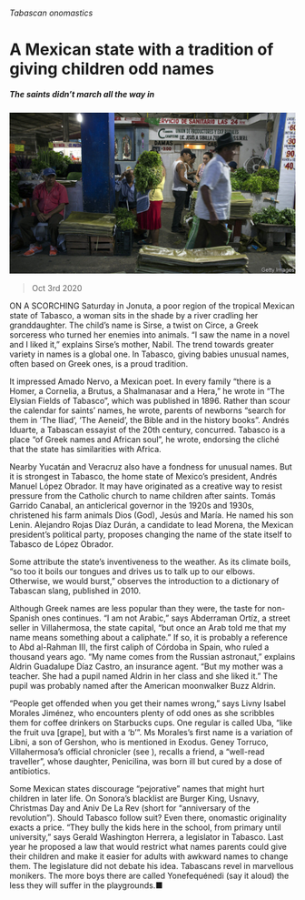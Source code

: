 ###### Tabascan onomastics

# A Mexican state with a tradition of giving children odd names 

##### The saints didn’t march all the way in 

![image](images/20201003_AMP501.jpg) 

> Oct 3rd 2020 


ON A SCORCHING Saturday in Jonuta, a poor region of the tropical Mexican state of Tabasco, a woman sits in the shade by a river cradling her granddaughter. The child’s name is Sirse, a twist on Circe, a Greek sorceress who turned her enemies into animals. “I saw the name in a novel and I liked it,” explains Sirse’s mother, Nabil. The trend towards greater variety in names is a global one. In Tabasco, giving babies unusual names, often based on Greek ones, is a proud tradition.


It impressed Amado Nervo, a Mexican poet. In every family “there is a Homer, a Cornelia, a Brutus, a Shalmanasar and a Hera,” he wrote in “The Elysian Fields of Tabasco”, which was published in 1896. Rather than scour the calendar for saints’ names, he wrote, parents of newborns “search for them in ‘The Iliad’, ‘The Aeneid’, the Bible and in the history books”. Andrés Iduarte, a Tabascan essayist of the 20th century, concurred. Tabasco is a place “of Greek names and African soul”, he wrote, endorsing the cliché that the state has similarities with Africa.



Nearby Yucatán and Veracruz also have a fondness for unusual names. But it is strongest in Tabasco, the home state of Mexico’s president, Andrés Manuel López Obrador. It may have originated as a creative way to resist pressure from the Catholic church to name children after saints. Tomás Garrido Canabal, an anticlerical governor in the 1920s and 1930s, christened his farm animals Dios (God), Jesús and María. He named his son Lenin. Alejandro Rojas Díaz Durán, a candidate to lead Morena, the Mexican president’s political party, proposes changing the name of the state itself to Tabasco de López Obrador.


Some attribute the state’s inventiveness to the weather. As its climate boils, “so too it boils our tongues and drives us to talk up to our elbows. Otherwise, we would burst,” observes the introduction to a dictionary of Tabascan slang, published in 2010.


Although Greek names are less popular than they were, the taste for non-Spanish ones continues. “I am not Arabic,” says Abderraman Ortíz, a street seller in Villahermosa, the state capital, “but once an Arab told me that my name means something about a caliphate.” If so, it is probably a reference to Abd al-Rahman III, the first caliph of Córdoba in Spain, who ruled a thousand years ago. “My name comes from the Russian astronaut,” explains Aldrin Guadalupe Díaz Castro, an insurance agent. “But my mother was a teacher. She had a pupil named Aldrin in her class and she liked it.” The pupil was probably named after the American moonwalker Buzz Aldrin.


“People get offended when you get their names wrong,” says Livny Isabel Morales Jiménez, who encounters plenty of odd ones as she scribbles them for coffee drinkers on Starbucks cups. One regular is called Uba, “like the fruit uva [grape], but with a ‘b’”. Ms Morales’s first name is a variation of Libni, a son of Gershon, who is mentioned in Exodus. Geney Torruco, Villahermosa’s official chronicler (see ), recalls a friend, a “well-read traveller”, whose daughter, Penicilina, was born ill but cured by a dose of antibiotics.


Some Mexican states discourage “pejorative” names that might hurt children in later life. On Sonora’s blacklist are Burger King, Usnavy, Christmas Day and Aniv De La Rev (short for “anniversary of the revolution”). Should Tabasco follow suit? Even there, onomastic originality exacts a price. “They bully the kids here in the school, from primary until university,” says Gerald Washington Herrera, a legislator in Tabasco. Last year he proposed a law that would restrict what names parents could give their children and make it easier for adults with awkward names to change them. The legislature did not debate his idea. Tabascans revel in marvellous monikers. The more boys there are called Yonefequénedi (say it aloud) the less they will suffer in the playgrounds.■

